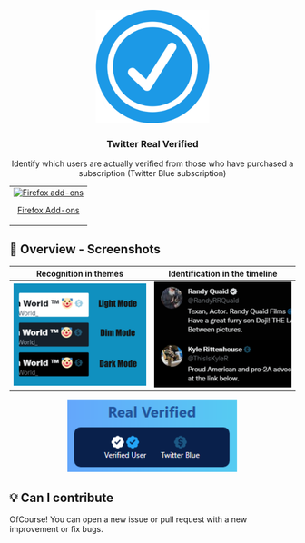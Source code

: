 <p align="center">
  <img src="assets/Icon.png" width="200px" alt="Real Verify Extension" />
</p>
<h3 align="center">Twitter Real Verified</h3>
<p align="center">
  Identify which users are actually verified from those who have purchased a subscription (Twitter Blue subscription)
</p>
<table cellspacing="0" cellpadding="0" align="center">
  <tr>
    <td valign="center">
      <a href="https://addons.mozilla.org/es/firefox/addon/twitter-real-verified/">
        <img src="https://user-images.githubusercontent.com/22908993/166417727-3481fef4-00e5-4cf0-bb03-27fb880d993c.png" alt="Firefox add-ons" />
        <p align="center">Firefox Add-ons</p>
      </a>
    </td>
  </tr>
</table>

## 👀 Overview - Screenshots

Recognition in themes            |  Identification in the timeline
:-------------------------:|:-------------------------:
<img src="assets/overview1.jpg" alt="AdGuard Browser Extension" />  |  <img src="assets/overview2.png"  alt="AdGuard Browser Extension" />
<p align="center">
  <img src="assets/overview3.PNG" width="300px" alt="Real Verify Extension" />
</p>

## :bulb: Can I contribute
OfCourse! You can open a new issue or pull request with a new improvement or fix bugs.
